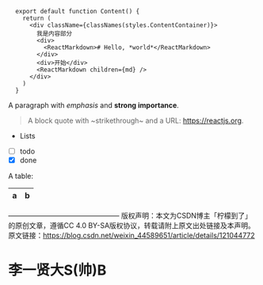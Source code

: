 ```tsx
  export default function Content() {
    return (
      <div className={classNames(styles.ContentContainer)}>
        我是内容部分
        <div>
          <ReactMarkdown># Hello, *world*</ReactMarkdown>
        </div>
        <div>开始</div>
        <ReactMarkdown children={md} />
      </div>
    )
  }
```

A paragraph with *emphasis* and **strong importance**.

> A block quote with ~strikethrough~ and a URL: https://reactjs.org.

* Lists
* [ ] todo
* [x] done

A table:

| a | b |
| - | - |

————————————————
版权声明：本文为CSDN博主「柠檬到了」的原创文章，遵循CC 4.0 BY-SA版权协议，转载请附上原文出处链接及本声明。
原文链接：https://blog.csdn.net/weixin_44589651/article/details/121044772

# 李一贤大S(帅)B